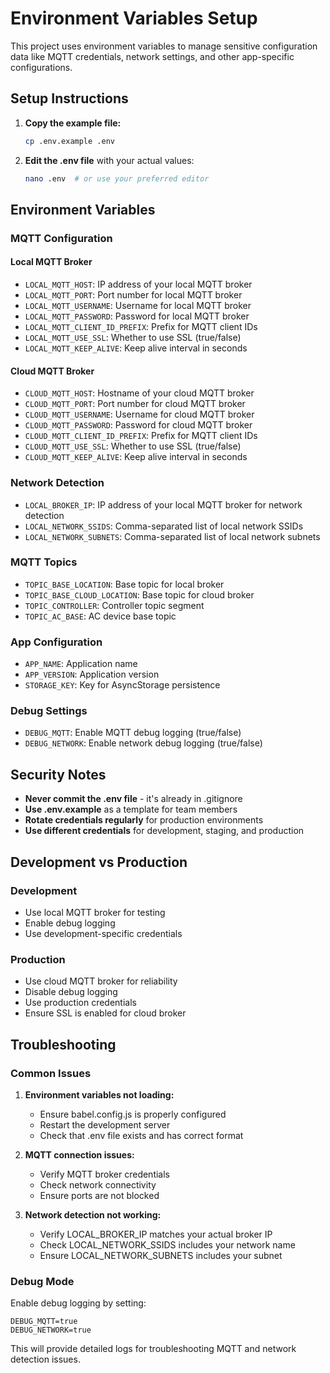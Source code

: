 # Environment Variables Setup

This project uses environment variables to manage sensitive configuration data like MQTT credentials, network settings, and other app-specific configurations.

## Setup Instructions

1. **Copy the example file:**

   ```bash
   cp .env.example .env
   ```

2. **Edit the .env file** with your actual values:
   ```bash
   nano .env  # or use your preferred editor
   ```

## Environment Variables

### MQTT Configuration

#### Local MQTT Broker

- `LOCAL_MQTT_HOST`: IP address of your local MQTT broker
- `LOCAL_MQTT_PORT`: Port number for local MQTT broker
- `LOCAL_MQTT_USERNAME`: Username for local MQTT broker
- `LOCAL_MQTT_PASSWORD`: Password for local MQTT broker
- `LOCAL_MQTT_CLIENT_ID_PREFIX`: Prefix for MQTT client IDs
- `LOCAL_MQTT_USE_SSL`: Whether to use SSL (true/false)
- `LOCAL_MQTT_KEEP_ALIVE`: Keep alive interval in seconds

#### Cloud MQTT Broker

- `CLOUD_MQTT_HOST`: Hostname of your cloud MQTT broker
- `CLOUD_MQTT_PORT`: Port number for cloud MQTT broker
- `CLOUD_MQTT_USERNAME`: Username for cloud MQTT broker
- `CLOUD_MQTT_PASSWORD`: Password for cloud MQTT broker
- `CLOUD_MQTT_CLIENT_ID_PREFIX`: Prefix for MQTT client IDs
- `CLOUD_MQTT_USE_SSL`: Whether to use SSL (true/false)
- `CLOUD_MQTT_KEEP_ALIVE`: Keep alive interval in seconds

### Network Detection

- `LOCAL_BROKER_IP`: IP address of your local MQTT broker for network detection
- `LOCAL_NETWORK_SSIDS`: Comma-separated list of local network SSIDs
- `LOCAL_NETWORK_SUBNETS`: Comma-separated list of local network subnets

### MQTT Topics

- `TOPIC_BASE_LOCATION`: Base topic for local broker
- `TOPIC_BASE_CLOUD_LOCATION`: Base topic for cloud broker
- `TOPIC_CONTROLLER`: Controller topic segment
- `TOPIC_AC_BASE`: AC device base topic

### App Configuration

- `APP_NAME`: Application name
- `APP_VERSION`: Application version
- `STORAGE_KEY`: Key for AsyncStorage persistence

### Debug Settings

- `DEBUG_MQTT`: Enable MQTT debug logging (true/false)
- `DEBUG_NETWORK`: Enable network debug logging (true/false)

## Security Notes

- **Never commit the .env file** - it's already in .gitignore
- **Use .env.example** as a template for team members
- **Rotate credentials regularly** for production environments
- **Use different credentials** for development, staging, and production

## Development vs Production

### Development

- Use local MQTT broker for testing
- Enable debug logging
- Use development-specific credentials

### Production

- Use cloud MQTT broker for reliability
- Disable debug logging
- Use production credentials
- Ensure SSL is enabled for cloud broker

## Troubleshooting

### Common Issues

1. **Environment variables not loading:**

   - Ensure babel.config.js is properly configured
   - Restart the development server
   - Check that .env file exists and has correct format

2. **MQTT connection issues:**

   - Verify MQTT broker credentials
   - Check network connectivity
   - Ensure ports are not blocked

3. **Network detection not working:**
   - Verify LOCAL_BROKER_IP matches your actual broker IP
   - Check LOCAL_NETWORK_SSIDS includes your network name
   - Ensure LOCAL_NETWORK_SUBNETS includes your subnet

### Debug Mode

Enable debug logging by setting:

```
DEBUG_MQTT=true
DEBUG_NETWORK=true
```

This will provide detailed logs for troubleshooting MQTT and network detection issues.
